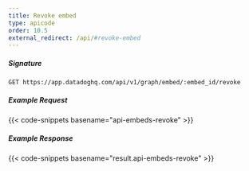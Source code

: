 ```yaml
---
title: Revoke embed
type: apicode
order: 10.5
external_redirect: /api/#revoke-embed
---
```


##### Signature

`GET https://app.datadoghq.com/api/v1/graph/embed/:embed_id/revoke`

##### Example Request

{{< code-snippets basename="api-embeds-revoke" >}}

##### Example Response

{{< code-snippets basename="result.api-embeds-revoke" >}}
